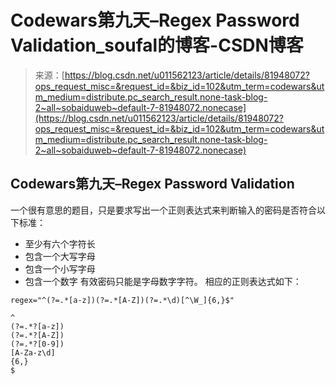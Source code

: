 <!--yml
category: codewars
date: 2022-08-13 11:46:07
-->

# Codewars第九天–Regex Password Validation_soufal的博客-CSDN博客

> 来源：[https://blog.csdn.net/u011562123/article/details/81948072?ops_request_misc=&request_id=&biz_id=102&utm_term=codewars&utm_medium=distribute.pc_search_result.none-task-blog-2~all~sobaiduweb~default-7-81948072.nonecase](https://blog.csdn.net/u011562123/article/details/81948072?ops_request_misc=&request_id=&biz_id=102&utm_term=codewars&utm_medium=distribute.pc_search_result.none-task-blog-2~all~sobaiduweb~default-7-81948072.nonecase)

## Codewars第九天–Regex Password Validation

一个很有意思的题目，只是要求写出一个正则表达式来判断输入的密码是否符合以下标准：
* 至少有六个字符长
* 包含一个大写字母
* 包含一个小写字母
* 包含一个数字
有效密码只能是字母数字字符。
相应的正则表达式如下：

```
regex="^(?=.*[a-z])(?=.*[A-Z])(?=.*\d)[^\W_]{6,}$"
```

```
^              
(?=.*?[a-z])   
(?=.*?[A-Z])   
(?=.*?[0-9])   
[A-Za-z\d]     
{6,}           
$ 
```